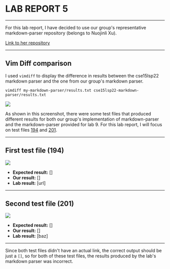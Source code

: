 # LAB REPORT 5

---

For this lab report, I have decided to use our group's representative markdown-parser repository (belongs to Nuojinli Xu). 

[Link to her repository](https://github.com/NuojinliXu/markdown-parser)


---

## Vim Diff comparison

I used ```vimdiff``` to display the difference in results between the cse15lsp22 markdown parser and the one from our group's markdown parser.
```
vimdiff my-markdown-parser/results.txt cse15lsp22-markdown-parser/results.txt
```

![](https://user-images.githubusercontent.com/103203293/173171547-0939c5f7-96e8-4f6f-a90a-aabc9b45c971.png)

As shown in this screenshot, there were some test files that produced different results for both our group's implementation of markdown-parser and the markdown-parser provided for lab 9.
For this lab report, I will focus on test files [194](https://github.com/nidhidhamnani/markdown-parser/blob/main/test-files/194.md) and [201](https://github.com/nidhidhamnani/markdown-parser/blob/main/test-files/201.md).


---

## First test file (194)

![](https://user-images.githubusercontent.com/103203293/173172181-57e9d97e-3d56-4892-904b-678f98579cd1.png)

- **Expected result:** []
- **Our result:** []
- **Lab result:** [url]


---

## Second test file (201)

![](https://user-images.githubusercontent.com/103203293/173172221-7627b437-8ba6-4dad-b3f5-671bbc13782c.png)

- **Expected result:** []
- **Our result:** []
- **Lab result:** [baz]

---

Since both test files didn't have an actual link, the correct output should be just a ```[]```, so for both of these test files, the results produced by the lab's markdown parser was incorrect.
